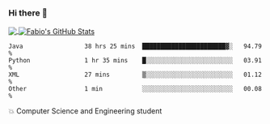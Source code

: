 ### Hi there 👋
<a href="https://github.com/fabiovincenzi/fabiovincenzi">
  <img align="center" src="https://github-readme-stats.vercel.app/api/top-langs/?username=fabiovincenzi&title_color=ffffff&text_color=c9cacc&icon_color=2bbc8a&bg_color=1d1f21&langs_count=3" />
</a>
<a href="https://github.com/fabiovincenzi/fabiovincenzi">
  <img align="center" src="https://github-readme-stats.vercel.app/api?username=fabiovincenzi&show_icons=true&line_height=27&count_private=true&title_color=ffffff&text_color=c9cacc&icon_color=2bbc8a&bg_color=1d1f21" alt="Fabio's GitHub Stats" />
</a>
<!--START_SECTION:waka-->

```text
Java                 38 hrs 25 mins  ███████████████████████▓░   94.79 %
Python               1 hr 35 mins    █░░░░░░░░░░░░░░░░░░░░░░░░   03.91 %
XML                  27 mins         ▒░░░░░░░░░░░░░░░░░░░░░░░░   01.12 %
Other                1 min           ░░░░░░░░░░░░░░░░░░░░░░░░░   00.08 %
```

<!--END_SECTION:waka-->

:boom: Computer Science and Engineering student

